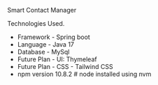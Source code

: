 Smart Contact Manager

Technologies Used.
- Framework - Spring boot
- Language - Java 17
- Database - MySql
- Future Plan - UI: Thymeleaf
- Future Plan - CSS - Tailwind CSS
- npm version 10.8.2 # node installed using nvm

